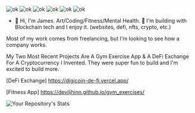 ![ok](https://badgen.net/badge/apple/apple?icon=apple&label)
![ok](https://badgen.net/badge/icon/vercel?icon=vercel&label)
![ok](https://badgen.net/badge/icon/bitcoin?icon=bitcoin&label)
![ok](https://badgen.net/badge/icon/discord?icon=discord&label)
![ok](https://badgen.net/badge/icon/visualstudio?icon=visualstudio&label)
![ok](https://badgen.net/badge/icon/twitter?icon=twitter&label)
- 🪬 Hi, I'm James.
Art/Coding/Fitness/Mental Health.
👀 I'm building with Blockchain tech and I enjoy it. (websites, defi, nfts, crypto, etc.)

Most of my work comes from freelancing, but I'm looking to see how a company works.


My Two Most Recent Projects Are A Gym Exercise App & A DeFi Exchange For A Cryptocurrency I Invented.
They were super fun to build and I'm excited to build more.

[DeFi Exchange] https://digicoin-de-fi.vercel.app/

[Fitness App] https://deviljhinn.github.io/gym_exercises/




![Your Repository's Stats](https://github-readme-stats.vercel.app/api/top-langs/?username=Deviljhinn&theme=blue-green)



<!---
Deviljhinn/Deviljhinn is a ✨ special ✨ repository because its `README.md` (this file) appears on your GitHub profile.
You can click the Preview link to take a look at your changes.
--->

